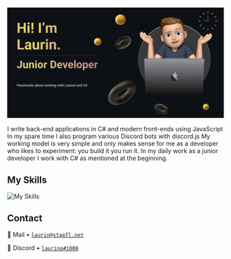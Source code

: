 ![Header](https://github.com/Laurino108/laurino108/blob/main/readme-header.png?raw=true)

I write back-end applications in C# and modern front-ends using JavaScript In my spare time I also program various Discord bots with discord.js
My working model is very simple and only makes sense for me as a developer who likes to experiment: you build it you run it.
In my daily work as a junior developer I work with C# as mentioned at the beginning.

## My Skills

![My Skills](https://skillicons.dev/icons?i=laravel,cs,javascript,photoshop,linkedin,visualstudio,vscode,discord,postman&theme=dark)

## Contact

📧 Mail • [`laurin@stapfl.net`](mailto:laurin@stapfl.net)  

💬 Discord • [`laurino#1008`](https://discord.com/users/842752885602254906) 

